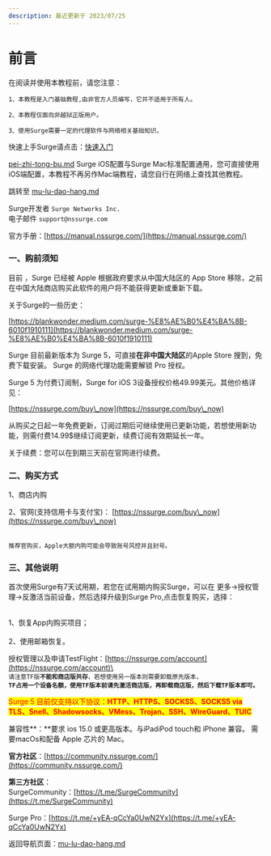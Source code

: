 ```yaml
---
description: 最近更新于 2023/07/25
---
```


# 前言

&#x20;在阅读并使用本教程前，请您注意：

`1、本教程是入门基础教程,由非官方人员编写，它并不适用于所有人。`

`2、本教程仅面向非越狱正版用户。`

`3、使用Surge需要一定的代理软件与网络相关基础知识。`



快速上手Surge请点击：[快速入门](basic/)

[pei-zhi-tong-bu.md](pei-zhi-tong-bu.md "mention") Surge iOS配置与Surge Mac标准配置通用，您可直接使用iOS端配置，本教程不再另作Mac端教程，请您自行在网络上查找其他教程。



跳转至 [mu-lu-dao-hang.md](mu-lu-dao-hang.md "mention")

Surge开发者 `Surge Networks Inc.` \
电子邮件 `support@nssurge.com`

官方手册：[https://manual.nssurge.com/](https://manual.nssurge.com/)

### 一、购前须知

&#x20;      目前 ，Surge 已经被 Apple 根据政府要求从中国大陆区的 App Store 移除，之前在中国大陆商店购买此软件的用户将不能获得更新或重新下载。&#x20;

关于Surge的一些历史：

[https://blankwonder.medium.com/surge-%E8%AE%B0%E4%BA%8B-6010f1910111](https://blankwonder.medium.com/surge-%E8%AE%B0%E4%BA%8B-6010f1910111)

&#x20;      Surge 目前最新版本为 Surge 5，可直接**在非中国大陆区**的Apple Store 搜到，免费下载安装。 Surge 的网络代理功能需要解锁 Pro 授权。

&#x20;      Surge 5 为付费订阅制，Surge for iOS 3设备授权价格49.99美元。其他价格详见：

[https://nssurge.com/buy\_now](https://nssurge.com/buy\_now)

&#x20;     从购买之日起一年免费更新，订阅过期后可继续使用已更新功能，若想使用新功能，则需付费14.99$继续订阅更新，续费订阅有效期延长一年。

&#x20;      关于续费：您可以在到期三天前在官网进行续费。

### 二、购买方式

&#x20;      1、商店内购

&#x20;      2、官网(支持信用卡与支付宝)： [https://nssurge.com/buy\_now](https://nssurge.com/buy\_now)

\
&#x20;          `推荐官购买，Apple大额内购可能会导致账号风控并且封号。`

### 三、其他说明

&#x20;      首次使用Surge有7天试用期，若您在试用期内购买Surge，可以在 更多->授权管理->反激活当前设备，然后选择升级到Surge Pro,点击恢复购买，选择：

\
&#x20;      1、恢复App内购买项目；\
\
&#x20;      2、使用邮箱恢复。

&#x20;      授权管理以及申请TestFlight：[https://nssurge.com/account](https://nssurge.com/account)\
\
&#x20;      `请注意TF版`**`不能和商店版共存`**`，若想使用另一版本则需要卸载原先版本，`\
&#x20;  **`TF占用一个设备名额，使用TF版本前请先激活商店版，再卸载商店版，然后下载TF版本即可。`**

&#x20;      <mark style="color:red;">Surge 5 目前仅支持以下协议：</mark><mark style="color:red;">**HTTP、HTTPS、SOCKS5、SOCKS5 via TLS、Snell、Shadowsocks、VMess、Trojan、SSH、WireGuard、TUIC**</mark>

&#x20;       兼容性**：**要求 ios 15.0 或更高版本。与iPadiPod touch和 iPhone 兼容。 需要macOs和配备 Apple 芯片的 Mac。\
&#x20;

**官方社区**：[https://community.nssurge.com/](https://community.nssurge.com/)

**第三方社区**：\
SurgeCommunity：[https://t.me/SurgeCommunity](https://t.me/SurgeCommunity)

Surge Pro：[https://t.me/+yEA-qCcYa0UwN2Yx](https://t.me/+yEA-qCcYa0UwN2Yx)

返回导航页面：[mu-lu-dao-hang.md](mu-lu-dao-hang.md "mention")
